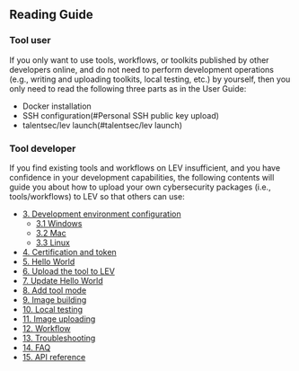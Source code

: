 ## Reading Guide

### Tool user

If you only want to use tools, workflows, or toolkits published by other developers online, and do not need to perform development operations (e.g., writing and uploading toolkits, local testing, etc.) by yourself, then you only need to read the following three parts as in the User Guide:

* Docker installation
* SSH configuration(#Personal SSH public key upload)
* talentsec/lev launch(#talentsec/lev launch)


### Tool developer

If you find existing tools and workflows on LEV insufficient, and you have confidence in your development capabilities, the following contents will guide you about how to upload your own cybersecurity packages (i.e., tools/workflows) to LEV so that others can use:

* [3. Development environment configuration](3.configuration.md)
    * [3.1 Windows](3.1.windows.md)
    * [3.2 Mac](3.2.mac.md)
    * [3.3 Linux](3.3.linux.md)
* [4. Certification and token](4.credential.md)
* [5. Hello World](5.hello-world.md)
* [6. Upload the tool to LEV](6.nmap.md)
* [7. Update Hello World](7.multi-mode-nmap.md)
* [8. Add tool mode](8.image-management.md)
* [9. Image building](9.workflow.md)
* [10. Local testing](10.multiple-practices-of-workflow.md)
* [11. Image uploading](11.local-testing.md)
* [12. Workflow](12.remote-debugging.md)
* [13. Troubleshooting](13.upload-package.md)
* [14. FAQ](14.faq.md)
* [15. API reference](15.api.md)

